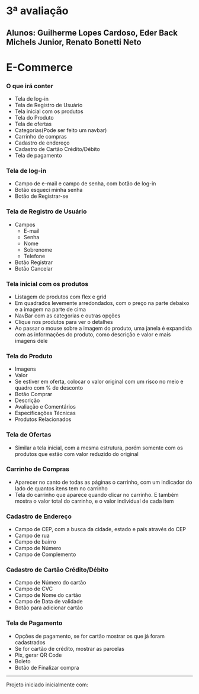# 3ª avaliação
## Alunos: Guilherme Lopes Cardoso, Eder Back Michels Junior, Renato Bonetti Neto

# E-Commerce

### O que irá conter
- Tela de log-in
- Tela de Registro de Usuário
- Tela inicial com os produtos
- Tela do Produto
- Tela de ofertas
- Categorias(Pode ser feito um navbar)
- Carrinho de compras
- Cadastro de endereço
- Cadastro de Cartão Crédito/Débito
- Tela de pagamento

### Tela de log-in
- Campo de e-mail e campo de senha, com botão de log-in
- Botão esqueci minha senha
- Botão de Registrar-se


### Tela de Registro de Usuário
- Campos
    - E-mail
    - Senha
    - Nome
    - Sobrenome
    - Telefone
- Botão Registrar
- Botão Cancelar

### Tela inicial com os produtos
- Listagem de produtos com flex e grid
- Em quadrados levemente arredondados, com o preço na parte debaixo e a imagem na parte de cima
- NavBar com as categorias e outras opções
- Clique nos produtos para ver o detalhes
- Ao passar o mouse sobre a imagem do produto, uma janela é expandida com as informações do produto, como descrição e valor e mais imagens dele

### Tela do Produto
- Imagens
- Valor
- Se estiver em oferta, colocar o valor original com um risco no meio e quadro com % de desconto
- Botão Comprar
- Descrição
- Avaliação e Comentários
- Especificações Técnicas
- Produtos Relacionados

### Tela de Ofertas
- Similar a tela inicial, com a mesma estrutura, porém somente com os produtos que estão com valor reduzido do original

### Carrinho de Compras
- Aparecer no canto de todas as páginas o carrinho, com um indicador do lado de quantos itens tem no carrinho
- Tela do carrinho que aparece quando clicar no carrinho. E também mostra o valor total do carrinho, e o valor individual de cada item

### Cadastro de Endereço
- Campo de CEP, com a busca da cidade, estado e país através do CEP
- Campo de rua
- Campo de bairro
- Campo de Número
- Campo de Complemento

### Cadastro de Cartão Crédito/Débito
- Campo de Número do cartão
- Campo de CVC
- Campo de Nome do cartão
- Campo de Data de validade
- Botão para adicionar cartão

### Tela de Pagamento
- Opções de pagamento, se for cartão mostrar os que já foram cadastrados
- Se for cartão de crédito, mostrar as parcelas
- Pix, gerar QR Code
- Boleto
- Botão de Finalizar compra

---

Projeto iniciado inicialmente com:

